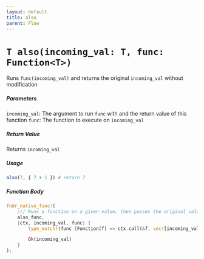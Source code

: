 ```yaml
---
layout: default
title: also
parent: Flow
---
```


# `T also(incoming_val: T, func: Function<T>)`
Runs `func(incoming_val)` and returns the original `incoming_val` without modification

##### Parameters
`incoming_val`: The argument to run `func` with and the return value of this function
`func`: The function to execute on `incoming_val`

##### Return Value
Returns `incoming_val`

##### Usage
```r
also(7, { 7 + 1 }) # return 7
```

##### Function Body
```rust
fndr_native_func!(
    /// Runs a function on a given value, then passes the original value
    also_func,
    |ctx, incoming_val, func| {
        type_match!(func {Function(f) => ctx.call(&f, vec![incoming_val.get_pass_object()])?});

        Ok(incoming_val)
    }
);
```
